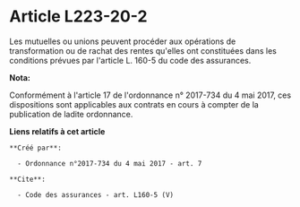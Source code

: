 # Article L223-20-2

Les mutuelles ou unions peuvent procéder aux opérations de transformation ou de rachat des rentes qu'elles ont constituées
dans les conditions prévues par l'article L. 160-5 du code des assurances.

**Nota:**

Conformément à l'article 17 de l'ordonnance n° 2017-734 du 4 mai 2017, ces dispositions sont applicables aux contrats en
cours à compter de la publication de ladite ordonnance.

**Liens relatifs à cet article**

	**Créé par**:

	  - Ordonnance n°2017-734 du 4 mai 2017 - art. 7

	**Cite**:

	  - Code des assurances - art. L160-5 (V)
